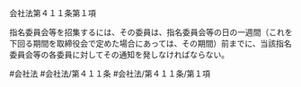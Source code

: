 会社法第４１１条第１項

指名委員会等を招集するには、その委員は、指名委員会等の日の一週間（これを下回る期間を取締役会で定めた場合にあっては、その期間）前までに、当該指名委員会等の各委員に対してその通知を発しなければならない。

#会社法
#会社法/第４１１条
#会社法/第４１１条/第１項
